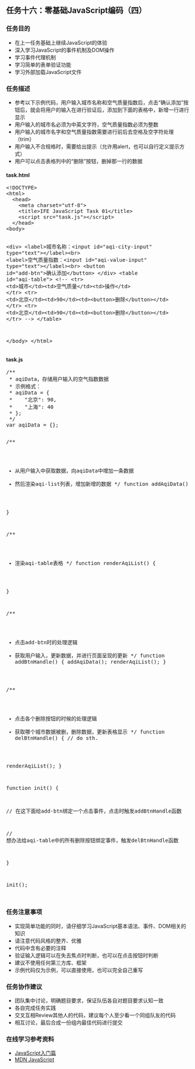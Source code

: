 <h2>任务十六：零基础JavaScript编码（四）</h2>
<h3>任务目的</h3>
<ul>
	<li>在上一任务基础上继续JavaScript的体验</li>
	<li>深入学习JavaScript的事件机制及DOM操作</li>
	<li>学习事件代理机制</li>
  <li>学习简单的表单验证功能</li>
  <li>学习外部加载JavaScript文件</li>
</ul>

<h3>任务描述</h3>
<ul>
	<li>参考以下示例代码，用户输入城市名称和空气质量指数后，点击“确认添加”按钮后，就会将用户的输入在进行验证后，添加到下面的表格中，新增一行进行显示</li>
	<li>用户输入的城市名必须为中英文字符，空气质量指数必须为整数</li>
  <li>用户输入的城市名字和空气质量指数需要进行前后去空格及空字符处理（trim）</li>
  <li>用户输入不合规格时，需要给出提示（允许用alert，也可以自行定义提示方式）</li>
  <li>用户可以点击表格列中的“删除”按钮，删掉那一行的数据</li>
</ul>

<h4>task.html</h4>
<pre>
&lt;!DOCTYPE&gt;
&lt;html&gt;
  &lt;head&gt;
    &lt;meta charset="utf-8"&gt;
    &lt;title&gt;IFE JavaScript Task 01&lt;/title&gt;
    &lt;script src="task.js"&gt;&lt;/script&gt;
  &lt;/head&gt;
&lt;body&gt;

  &lt;div&gt;
    &lt;label&gt;城市名称：&lt;input id="aqi-city-input" type="text"&gt;&lt;/label&gt;&lt;br&gt;
    &lt;label&gt;空气质量指数：&lt;input id="aqi-value-input" type="text"&gt;&lt;/label&gt;&lt;br&gt;
    &lt;button id="add-btn"&gt;确认添加&lt;/button&gt;
  &lt;/div&gt;
  &lt;table id="aqi-table"&gt;
  &lt;!-- 
    &lt;tr&gt;
      &lt;td&gt;城市&lt;/td&gt;&lt;td&gt;空气质量&lt;/td&gt;&lt;td&gt;操作&lt;/td&gt;
    &lt;/tr&gt;
    &lt;tr&gt;
      &lt;td&gt;北京&lt;/td&gt;&lt;td&gt;90&lt;/td&gt;&lt;td&gt;&lt;button&gt;删除&lt;/button&gt;&lt;/td&gt;
    &lt;/tr&gt;
    &lt;tr&gt;
      &lt;td&gt;北京&lt;/td&gt;&lt;td&gt;90&lt;/td&gt;&lt;td&gt;&lt;button&gt;删除&lt;/button&gt;&lt;/td&gt;
    &lt;/tr&gt;
   --&gt;
  &lt;/table&gt;

&lt;/body&gt;
&lt;/html&gt;
</pre>

<h4>task.js</h4>
<pre>
/**
 * aqiData，存储用户输入的空气指数数据
 * 示例格式：
 * aqiData = {
 *    "北京": 90,
 *    "上海": 40
 * };
 */
var aqiData = {};

/**
 * 从用户输入中获取数据，向aqiData中增加一条数据
 * 然后渲染aqi-list列表，增加新增的数据
 */
function addAqiData() {

}

/**
 * 渲染aqi-table表格
 */
function renderAqiList() {

}

/**
 * 点击add-btn时的处理逻辑
 * 获取用户输入，更新数据，并进行页面呈现的更新
 */
function addBtnHandle() {
  addAqiData();
  renderAqiList();
}

/**
 * 点击各个删除按钮的时候的处理逻辑
 * 获取哪个城市数据被删，删除数据，更新表格显示
 */
function delBtnHandle() {
  // do sth.

  renderAqiList();
}

function init() {

  // 在这下面给add-btn绑定一个点击事件，点击时触发addBtnHandle函数

  // 想办法给aqi-table中的所有删除按钮绑定事件，触发delBtnHandle函数

}

init();

</pre>

<h3>任务注意事项</h3>
<ul>
	<li>实现简单功能的同时，请仔细学习JavaScript基本语法、事件、DOM相关的知识</li>
	<li>请注意代码风格的整齐、优雅</li>
  <li>代码中含有必要的注释</li>
	<li>验证输入逻辑可以在失去焦点时判断，也可以在点击按钮时判断</li>
  <li>建议不使用任何第三方库、框架</li>
  <li>示例代码仅为示例，可以直接使用，也可以完全自己重写</li>
</ul>

<h3>任务协作建议</h3>
<ul>
	<li>团队集中讨论，明确题目要求，保证队伍各自对题目要求认知一致</li>
	<li>各自完成任务实践</li>
	<li>交叉互相Review其他人的代码，建议每个人至少看一个同组队友的代码</li>
	<li>相互讨论，最后合成一份组内最佳代码进行提交</li>
</ul>

<h3>在线学习参考资料</h3>
<ul>
	<li><a target="_blank" href="http://www.imooc.com/view/36">JavaScript入门篇</a></li>
	<li><a target="_blank" href="https://developer.mozilla.org/zh-CN/docs/Web/JavaScript">MDN JavaScript</a></li>
</ul></div>
